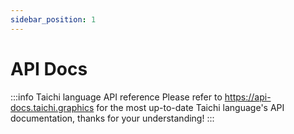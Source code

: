 ```yaml
---
sidebar_position: 1
---
```


# API Docs

:::info Taichi language API reference
Please refer to https://api-docs.taichi.graphics for the most up-to-date Taichi language's API documentation, thanks for your understanding!
:::
